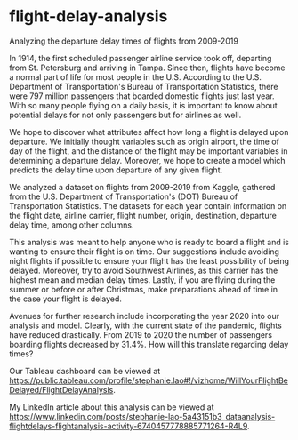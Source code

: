 # flight-delay-analysis
Analyzing the departure delay times of flights from 2009-2019

In 1914, the first scheduled passenger airline service took off, departing from St. Petersburg and arriving in Tampa. Since then, flights have become a normal part of life for most people in the U.S. According to the U.S. Department of Transportation's Bureau of Transportation Statistics, there were 797 million passengers that boarded domestic flights just last year. With so many people flying on a daily basis, it is important to know about potential delays for not only passengers but for airlines as well.

We hope to discover what attributes affect how long a flight is delayed upon departure. We initially thought variables such as origin airport, the time of day of the flight, and the distance of the flight may be important variables in determining a departure delay. Moreover, we hope to create a model which predicts the delay time upon departure of any given flight.

We analyzed a dataset on flights from 2009-2019 from Kaggle, gathered from the U.S. Department of Transportation's (DOT) Bureau of Transportation Statistics. The datasets for each year contain information on the flight date, airline carrier, flight number, origin, destination, departure delay time, among other columns.

This analysis was meant to help anyone who is ready to board a flight and is wanting to ensure their flight is on time. Our suggestions include avoiding night flights if possible to ensure your flight has the least possibility of being delayed. Moreover, try to avoid Southwest Airlines, as this carrier has the highest mean and median delay times. Lastly, if you are flying during the summer or before or after Christmas, make preparations ahead of time in the case your flight is delayed.

Avenues for further research include incorporating the year 2020 into our analysis and model. Clearly, with the current state of the pandemic, flights have reduced drastically. From 2019 to 2020 the number of passengers boarding flights decreased by 31.4%. How will this translate regarding delay times?

Our Tableau dashboard can be viewed at https://public.tableau.com/profile/stephanie.lao#!/vizhome/WillYourFlightBeDelayed/FlightDelayAnalysis.

My LinkedIn article about this analysis can be viewed at https://www.linkedin.com/posts/stephanie-lao-5a43151b3_dataanalysis-flightdelays-flightanalysis-activity-6740457778885771264-R4L9.

